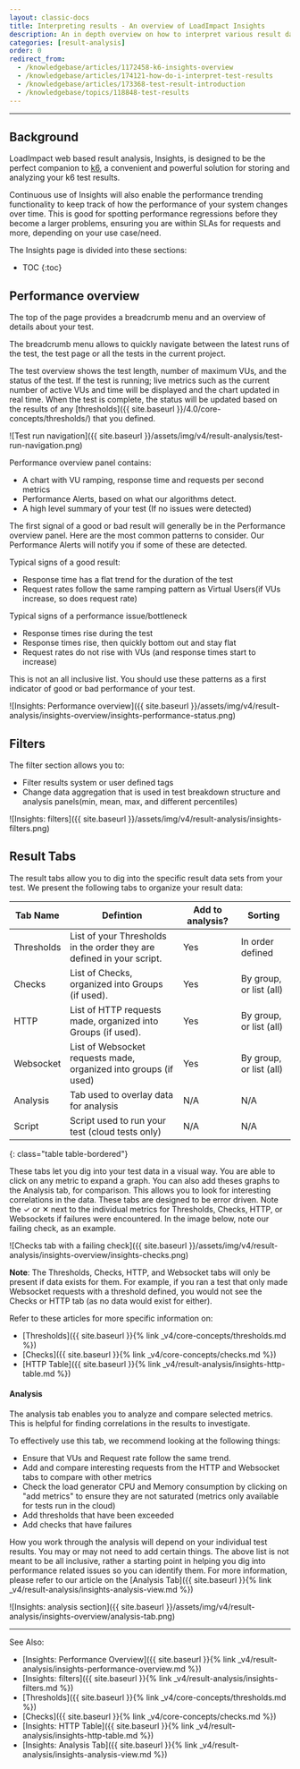 ```yaml
---
layout: classic-docs
title: Interpreting results - An overview of LoadImpact Insights
description: An in depth overview on how to interpret various result data in LoadImpact and k6
categories: [result-analysis]
order: 0
redirect_from:
  - /knowledgebase/articles/1172458-k6-insights-overview
  - /knowledgebase/articles/174121-how-do-i-interpret-test-results
  - /knowledgebase/articles/173368-test-result-introduction
  - /knowledgebase/topics/118848-test-results
---
```


***

<h2>Background</h2>

LoadImpact web based result analysis, Insights, is designed to be the perfect companion to [k6](https://k6.io/), a convenient and powerful solution for storing and analyzing your k6 test results.

Continuous use of Insights will also enable the performance trending functionality to keep track of how the performance of your system changes over time. This is good for spotting performance regressions before they become a larger problems, ensuring you are within SLAs for requests and more, depending on your use case/need.

The Insights page is divided into these sections:
- TOC
{:toc}

## Performance overview
The top of the page provides a breadcrumb menu and an overview of details about your test.

The breadcrumb menu allows to quickly navigate between the latest runs of the test, the test page or all the tests in the current project.

The test overview shows the test length, number of maximum VUs, and the status of the test. If the test is running; live metrics such as the current number of active VUs and time will be displayed and the chart updated in real time. When the test is complete, the status will be updated based on the results of any [thresholds]({{ site.baseurl }}/4.0/core-concepts/thresholds/) that you defined.

![Test run navigation]({{ site.baseurl }}/assets/img/v4/result-analysis/test-run-navigation.png)

Performance overview panel contains:
- A chart with VU ramping, response time and requests per second metrics
- Performance Alerts, based on what our algorithms detect.
- A high level summary of your test (If no issues were detected)

The first signal of a good or bad result will generally be in the Performance overview panel.  Here are the most common patterns to consider.  Our Performance Alerts will notify you if some of these are detected.

Typical signs of a good result:
- Response time has a flat trend for the duration of the test
- Request rates follow the same ramping pattern as Virtual Users(if VUs increase, so does request rate)

Typical signs of a performance issue/bottleneck
- Response times rise during the test
- Response times rise, then quickly bottom out and stay flat
- Request rates do not rise with VUs (and response times start to increase)

This is not an all inclusive list. You should use these patterns as a first indicator of good or bad performance of your test.

![Insights: Performance overview]({{ site.baseurl }}/assets/img/v4/result-analysis/insights-overview/insights-performance-status.png)

## Filters

The filter section allows you to:

- Filter results system or user defined tags
- Change data aggregation that is used in test breakdown structure and analysis panels(min, mean, max, and different percentiles)

![Insights: filters]({{ site.baseurl }}/assets/img/v4/result-analysis/insights-filters.png)


## Result Tabs

The result tabs allow you to dig into the specific result data sets from your test. We present the following tabs to organize your result data:

Tab Name   | Defintion                                                             | Add to analysis? | Sorting
-----------|-----------------------------------------------------------------------|------------------|----------------
Thresholds | List of your Thresholds in the order they are defined in your script. | Yes              | In order defined
Checks     | List of Checks, organized into Groups (if used).                      | Yes              | By group, or list (all)
HTTP       | List of HTTP requests made, organized into Groups (if used).          | Yes              | By group, or list (all)
Websocket  | List of Websocket requests made, organized into groups (if used)      | Yes              | By group, or list (all)
Analysis   | Tab used to overlay data for analysis                                 | N/A              | N/A
Script     | Script used to run your test (cloud tests only)                       | N/A              | N/A
{: class="table table-bordered"}

These tabs let you dig into your test data in a visual way.  You are able to click on any metric to expand a graph.  You can also add theses graphs to the Analysis tab, for comparison. This allows you to look for interesting correlations in the data. These tabs are designed to be error driven.  Note the &#10003; or &#10005; next to the individual metrics for Thresholds, Checks, HTTP, or Websockets if failures were encountered.  In the image below, note our failing check, as an example.

![Checks tab with a failing check]({{ site.baseurl }}/assets/img/v4/result-analysis/insights-overview/insights-checks.png)

**Note**: The Thresholds, Checks, HTTP, and Websocket tabs will only be present if data exists for them.  For example, if you ran a test that only made Websocket requests with a threshold defined, you would not see the Checks or HTTP tab (as no data would exist for either).

Refer to these articles for more specific information on:
- [Thresholds]({{ site.baseurl }}{% link _v4/core-concepts/thresholds.md %})
- [Checks]({{ site.baseurl }}{% link _v4/core-concepts/checks.md %})
- [HTTP Table]({{ site.baseurl }}{% link _v4/result-analysis/insights-http-table.md %})

#### Analysis

The analysis tab enables you to analyze and compare selected metrics. This is helpful for finding correlations in the results to investigate.

To effectively use this tab, we recommend looking at the following things:

- Ensure that VUs and Request rate follow the same trend.
- Add and compare interesting requests from the HTTP and Websocket tabs to compare with other metrics
- Check the load generator CPU and Memory consumption by clicking on "add metrics" to ensure they are not saturated (metrics only available for tests run in the cloud)
- Add thresholds that have been exceeded
- Add checks that have failures

How you work through the analysis will depend on your individual test results.  You may or may not need to add certain things. The above list is not meant to be all inclusive, rather a starting point in helping you dig into performance related issues so you can identify them. For more information, please refer to our article on the [Analysis Tab]({{ site.baseurl }}{% link _v4/result-analysis/insights-analysis-view.md %})

![Insights: analysis section]({{ site.baseurl }}/assets/img/v4/result-analysis/insights-overview/analysis-tab.png)

***

See Also:
- [Insights: Performance Overview]({{ site.baseurl }}{% link _v4/result-analysis/insights-performance-overview.md %})
- [Insights: filters]({{ site.baseurl }}{% link _v4/result-analysis/insights-filters.md %})
- [Thresholds]({{ site.baseurl }}{% link _v4/core-concepts/thresholds.md %})
- [Checks]({{ site.baseurl }}{% link _v4/core-concepts/checks.md %})
- [Insights: HTTP Table]({{ site.baseurl }}{% link _v4/result-analysis/insights-http-table.md %})
- [Insights: Analysis Tab]({{ site.baseurl }}{% link _v4/result-analysis/insights-analysis-view.md %})


<!--stackedit_data:
eyJoaXN0b3J5IjpbLTY0MDQyODczXX0=
-->
